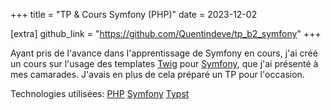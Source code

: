 +++
title = "TP & Cours Symfony (PHP)"
date = 2023-12-02

[extra]
github_link = "https://github.com/Quentindeve/tp_b2_symfony"
+++

Ayant pris de l'avance dans l'apprentissage de Symfony en cours, j'ai créé un cours sur l'usage des templates [Twig](https://twig.symfony.com/) pour [Symfony](https://symfony.com/), que j'ai présenté à mes camarades. J'avais en plus de cela préparé un TP pour l'occasion.

Technologies utilisées: [PHP](https://php.net) [Symfony](https://symfony.com) [Typst](https://typst.app)